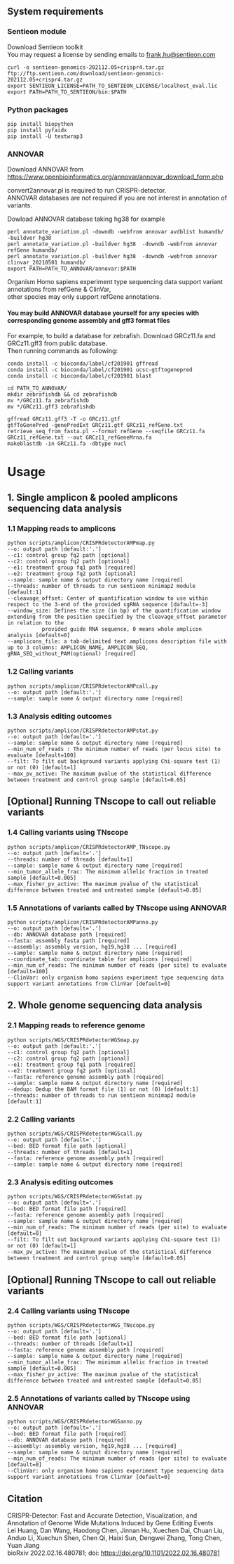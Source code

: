 ## System requirements
### Sentieon module
Download Sentieon toolkit  
You may request a license by sending emails to frank.hu@sentieon.com
```
curl -o sentieon-genomics-202112.05+crispr4.tar.gz ftp://ftp.sentieon.com/download/sentieon-genomics-202112.05+crispr4.tar.gz  
export SENTIEON_LICENSE=PATH_TO_SENTIEON_LICENSE/localhost_eval.lic  
export PATH=PATH_TO_SENTIEON/bin:$PATH
```

### Python packages
```
pip install biopython  
pip install pyfaidx  
pip install -U textwrap3    
```

### ANNOVAR
Download ANNOVAR from https://www.openbioinformatics.org/annovar/annovar_download_form.php 

convert2annovar.pl is required to run CRISPR-detector.  
ANNOVAR databases are not required if you are not interest in annotation of variants.

Dowload ANNOVAR database taking hg38 for example  
```
perl annotate_variation.pl -downdb -webfrom annovar avdblist humandb/ -buildver hg38  
perl annotate_variation.pl -buildver hg38  -downdb -webfrom annovar refGene humandb/  
perl annotate_variation.pl -buildver hg38  -downdb -webfrom annovar clinvar_20210501 humandb/  
export PATH=PATH_TO_ANNOVAR/annovar:$PATH  
```

Organism Homo sapiens experiment type sequencing data support variant annotations from refGene & ClinVar,   
other species may only support refGene annotations.

#### You may build ANNOVAR database yourself for any species with corresponding genome assembly and gff3 format files
For example, to build a database for zebrafish. Download GRCz11.fa and GRCz11.gff3 from public database.  
Then running commands as following:  

```
conda install -c bioconda/label/cf201901 gffread  
conda install -c bioconda/label/cf201901 ucsc-gtftogenepred  
conda install -c bioconda/label/cf201901 blast  

cd PATH_TO_ANNOVAR/  
mkdir zebrafishdb && cd zebrafishdb  
mv */GRCz11.fa zebrafishdb  
mv */GRCz11.gff3 zebrafishdb  

gffread GRCz11.gff3 -T -o GRCz11.gtf  
gtfToGenePred -genePredExt GRCz11.gtf GRCz11_refGene.txt  
retrieve_seq_from_fasta.pl --format refGene --seqfile GRCz11.fa GRCz11_refGene.txt --out GRCz11_refGeneMrna.fa    
makeblastdb -in GRCz11.fa -dbtype nucl  
```

# Usage  
## 1. Single amplicon & pooled amplicons sequencing data analysis
### 1.1 Mapping reads to amplicons
```
python scripts/amplicon/CRISPRdetectorAMPmap.py  
--o: output path [default:'.']
--c1: control group fq2 path [optional]
--c2: control group fq2 path [optional]
--e1: treatment group fq1 path [required]
--e2: treatment group fq2 path [optional]
--sample: sample name & output directory name [required]
--threads: number of threads to run sentieon minimap2 module [default:1] 
--cleavage_offset: Center of quantification window to use within respect to the 3-end of the provided sgRNA sequence [dafault=-3]
--window_size: Defines the size (in bp) of the quantification window extending from the position specified by the cleavage_offset parameter in relation to the 
	       provided guide RNA sequence, 0 means whole amplicon analysis [default=0]
--amplicons_file: a tab-delimited text amplicons description file with up to 3 columns: AMPLICON_NAME, AMPLICON_SEQ, gRNA_SEQ_without_PAM(optional) [required]  
```

### 1.2 Calling variants
```
python scripts/amplicon/CRISPRdetectorAMPcall.py 
--o: output path [default:'.']
--sample: sample name & output directory name [required] 
```

### 1.3 Analysis editing outcomes
```
python scripts/amplicon/CRISPRdetectorAMPstat.py  
--o: output path [default='.']
--sample: sample name & output directory name [required]
--min_num_of_reads : The minimum number of reads (per locus site) to evaluate [default=100]
--filt: To filt out background variants applying Chi-square test (1) or not (0) [default=1]
--max_pv_active: The maximum pvalue of the statistical difference between treatment and control group sample [default=0.05]
```

## [Optional] Running TNscope to call out reliable variants
### 1.4 Calling variants using TNscope
```
python scripts/amplicon/CRISPRdetectorAMP_TNscope.py  
--o: output path [default='.']
--threads: number of threads [default=1]
--sample: sample name & output directory name [required]
--min_tumor_allele_frac: The minimum allelic fraction in treated sample [default=0.005]
--max_fisher_pv_active: The maximum pvalue of the statistical difference between treated and untreated sample [default=0.05]
```

### 1.5 Annotations of variants called by TNscope using ANNOVAR
```
python scripts/amplicon/CRISPRdetectorAMPanno.py  
--o: output path [default='.']
--db: ANNOVAR database path [required]
--fasta: assembly fasta path [required]
--assembly: assembly version, hg19,hg38 ... [required]
--sample: sample name & output directory name [required]
--coordinate_tab: coordinate table for amplicons [required]
--min_num_of_reads: The minimum number of reads (per site) to evaluate [default=100] 
--ClinVar: only organism homo sapiens experiment type sequencing data support variant annotations from ClinVar [default=0]  
```

## 2. Whole genome sequencing data analysis
### 2.1 Mapping reads to reference genome
```
python scripts/WGS/CRISPRdetectorWGSmap.py  
--o: output path [default:'.']
--c1: control group fq2 path [optional]
--c2: control group fq2 path [optional]
--e1: treatment group fq1 path [required]
--e2: treatment group fq2 path [optional]
--fasta: reference genome assembly path [required]
--sample: sample name & output directory name [required]
--dedup: Dedup the BAM format file (1) or not (0) [default:1] 
--threads: number of threads to run sentieon minimap2 module [default:1] 
```

### 2.2 Calling variants
```
python scripts/WGS/CRISPRdetectorWGScall.py
--o: output path [default='.']
--bed: BED format file path [optional]
--threads: number of threads [default=1]
--fasta: reference genome assembly path [required]
--sample: sample name & output directory name [required]
```

### 2.3 Analysis editing outcomes
```
python scripts/WGS/CRISPRdetectorWGSstat.py  
--o: output path [default='.']
--bed: BED format file path [required]
--fasta: reference genome assembly path [required]
--sample: sample name & output directory name [required]
--min_num_of_reads: The minimum number of reads (per site) to evaluate [default=0]
--filt: To filt out background variants applying Chi-square test (1) or not (0) [default=1]
--max_pv_active: The maximum pvalue of the statistical difference between treatment and control group sample [default=0.05]
```

## [Optional] Running TNscope to call out reliable variants
### 2.4 Calling variants using TNscope
```
python scripts/WGS/CRISPRdetectorWGS_TNscope.py  
--o: output path [default='.']
--bed: BED format file path [optional]
--threads: number of threads [default=1]
--fasta: reference genome assembly path [required]
--sample: sample name & output directory name [required]
--min_tumor_allele_frac: The minimum allelic fraction in treated sample [default=0.005]
--max_fisher_pv_active: The maximum pvalue of the statistical difference between treated and untreated sample [default=0.05]
```

### 2.5 Annotations of variants called by TNscope using ANNOVAR
```
python scripts/WGS/CRISPRdetectorWGSanno.py  
--o: output path [default='.']
--bed: BED format file path [required]
--db: ANNOVAR database path [required]
--assembly: assembly version, hg19,hg38 ... [required]
--sample: sample name & output directory name [required]
--min_num_of_reads: The minimum number of reads (per site) to evaluate [default=0] 
--ClinVar: only organism homo sapiens experiment type sequencing data support variant annotations from ClinVar [default=0]  
```
## Citation
CRISPR-Detector: Fast and Accurate Detection, Visualization, and Annotation of Genome Wide Mutations Induced by Gene Editing Events  
Lei Huang, Dan Wang, Haodong Chen, Jinnan Hu, Xuechen Dai, Chuan Liu, Anduo Li, Xuechun Shen, Chen Qi, Haixi Sun, Dengwei Zhang, Tong Chen, Yuan Jiang  
bioRxiv 2022.02.16.480781; doi: https://doi.org/10.1101/2022.02.16.480781
